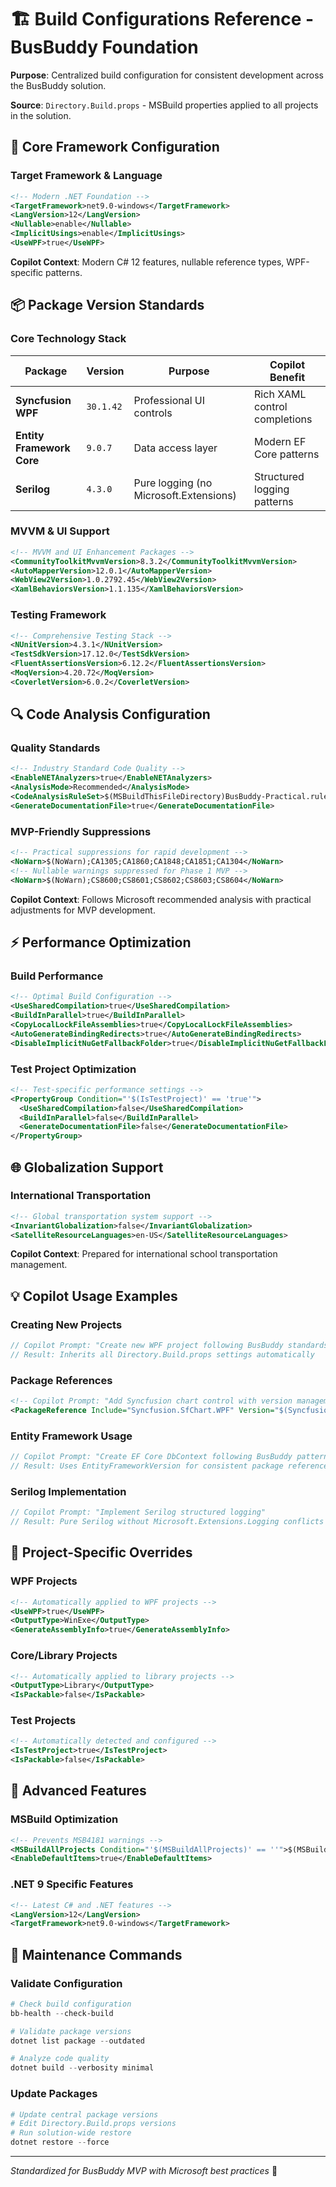 # 🏗️ Build Configurations Reference - BusBuddy Foundation

**Purpose**: Centralized build configuration for consistent development across the BusBuddy solution.

**Source**: `Directory.Build.props` - MSBuild properties applied to all projects in the solution.

## 🎯 Core Framework Configuration

### Target Framework & Language
```xml
<!-- Modern .NET Foundation -->
<TargetFramework>net9.0-windows</TargetFramework>
<LangVersion>12</LangVersion>
<Nullable>enable</Nullable>
<ImplicitUsings>enable</ImplicitUsings>
<UseWPF>true</UseWPF>
```

**Copilot Context**: Modern C# 12 features, nullable reference types, WPF-specific patterns.

## 📦 Package Version Standards

### Core Technology Stack
| Package | Version | Purpose | Copilot Benefit |
|---------|---------|---------|-----------------|
| **Syncfusion WPF** | `30.1.42` | Professional UI controls | Rich XAML control completions |
| **Entity Framework Core** | `9.0.7` | Data access layer | Modern EF Core patterns |
| **Serilog** | `4.3.0` | Pure logging (no Microsoft.Extensions) | Structured logging patterns |

### MVVM & UI Support
```xml
<!-- MVVM and UI Enhancement Packages -->
<CommunityToolkitMvvmVersion>8.3.2</CommunityToolkitMvvmVersion>
<AutoMapperVersion>12.0.1</AutoMapperVersion>
<WebView2Version>1.0.2792.45</WebView2Version>
<XamlBehaviorsVersion>1.1.135</XamlBehaviorsVersion>
```

### Testing Framework
```xml
<!-- Comprehensive Testing Stack -->
<NUnitVersion>4.3.1</NUnitVersion>
<TestSdkVersion>17.12.0</TestSdkVersion>
<FluentAssertionsVersion>6.12.2</FluentAssertionsVersion>
<MoqVersion>4.20.72</MoqVersion>
<CoverletVersion>6.0.2</CoverletVersion>
```

## 🔍 Code Analysis Configuration

### Quality Standards
```xml
<!-- Industry Standard Code Quality -->
<EnableNETAnalyzers>true</EnableNETAnalyzers>
<AnalysisMode>Recommended</AnalysisMode>
<CodeAnalysisRuleSet>$(MSBuildThisFileDirectory)BusBuddy-Practical.ruleset</CodeAnalysisRuleSet>
<GenerateDocumentationFile>true</GenerateDocumentationFile>
```

### MVP-Friendly Suppressions
```xml
<!-- Practical suppressions for rapid development -->
<NoWarn>$(NoWarn);CA1305;CA1860;CA1848;CA1851;CA1304</NoWarn>
<!-- Nullable warnings suppressed for Phase 1 MVP -->
<NoWarn>$(NoWarn);CS8600;CS8601;CS8602;CS8603;CS8604</NoWarn>
```

**Copilot Context**: Follows Microsoft recommended analysis with practical adjustments for MVP development.

## ⚡ Performance Optimization

### Build Performance
```xml
<!-- Optimal Build Configuration -->
<UseSharedCompilation>true</UseSharedCompilation>
<BuildInParallel>true</BuildInParallel>
<CopyLocalLockFileAssemblies>true</CopyLocalLockFileAssemblies>
<AutoGenerateBindingRedirects>true</AutoGenerateBindingRedirects>
<DisableImplicitNuGetFallbackFolder>true</DisableImplicitNuGetFallbackFolder>
```

### Test Project Optimization
```xml
<!-- Test-specific performance settings -->
<PropertyGroup Condition="'$(IsTestProject)' == 'true'">
  <UseSharedCompilation>false</UseSharedCompilation>
  <BuildInParallel>false</BuildInParallel>
  <GenerateDocumentationFile>false</GenerateDocumentationFile>
</PropertyGroup>
```

## 🌐 Globalization Support

### International Transportation
```xml
<!-- Global transportation system support -->
<InvariantGlobalization>false</InvariantGlobalization>
<SatelliteResourceLanguages>en-US</SatelliteResourceLanguages>
```

**Copilot Context**: Prepared for international school transportation management.

## 💡 Copilot Usage Examples

### Creating New Projects
```csharp
// Copilot Prompt: "Create new WPF project following BusBuddy standards"
// Result: Inherits all Directory.Build.props settings automatically
```

### Package References
```xml
<!-- Copilot Prompt: "Add Syncfusion chart control with version management" -->
<PackageReference Include="Syncfusion.SfChart.WPF" Version="$(SyncfusionVersion)" />
```

### Entity Framework Usage
```csharp
// Copilot Prompt: "Create EF Core DbContext following BusBuddy patterns"
// Result: Uses EntityFrameworkVersion for consistent package references
```

### Serilog Implementation
```csharp
// Copilot Prompt: "Implement Serilog structured logging"
// Result: Pure Serilog without Microsoft.Extensions.Logging conflicts
```

## 🔧 Project-Specific Overrides

### WPF Projects
```xml
<!-- Automatically applied to WPF projects -->
<UseWPF>true</UseWPF>
<OutputType>WinExe</OutputType>
<GenerateAssemblyInfo>true</GenerateAssemblyInfo>
```

### Core/Library Projects
```xml
<!-- Automatically applied to library projects -->
<OutputType>Library</OutputType>
<IsPackable>false</IsPackable>
```

### Test Projects
```xml
<!-- Automatically detected and configured -->
<IsTestProject>true</IsTestProject>
<IsPackable>false</IsPackable>
```

## 🚀 Advanced Features

### MSBuild Optimization
```xml
<!-- Prevents MSB4181 warnings -->
<MSBuildAllProjects Condition="'$(MSBuildAllProjects)' == ''">$(MSBuildThisFileFullPath)</MSBuildAllProjects>
<EnableDefaultItems>true</EnableDefaultItems>
```

### .NET 9 Specific Features
```xml
<!-- Latest C# and .NET features -->
<LangVersion>12</LangVersion>
<TargetFramework>net9.0-windows</TargetFramework>
```

## 🔄 Maintenance Commands

### Validate Configuration
```powershell
# Check build configuration
bb-health --check-build

# Validate package versions
dotnet list package --outdated

# Analyze code quality
dotnet build --verbosity minimal
```

### Update Packages
```powershell
# Update central package versions
# Edit Directory.Build.props versions
# Run solution-wide restore
dotnet restore --force
```

---
*Standardized for BusBuddy MVP with Microsoft best practices* 🚀
